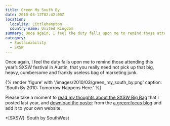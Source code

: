 ```yaml
---
title: Green My South By
date: 2010-03-12T02:42:00Z
location:
  locality: Littlehampton
  country-name: United Kingdom
summary: Once again, I feel the duty falls upon me to remind those attending this year’s SXSW festival in Austin, that you really need not pick up that big, heavy, cumbersome and frankly useless bag of marketing junk.
category:
  - Sustainability
  - SXSW
---
```

Once again, I feel the duty falls upon me to remind those attending this year’s SXSW festival in Austin, that you really need not pick up that big, heavy, cumbersome and frankly useless bag of marketing junk.

{% render 'figure' with '/images/2010/03/green_my_south_by.png'
  caption: 'South By 2010: Tomorrow Happens Here.'
%}

Please take a moment to [read my thoughts about the SXSW Big Bag][1] that I posted last year, and [download the poster][2] from the [a.green:focus blog][3] and add it to your own website.

[1]: /2009/03/nothing_green_about_sxsw
[2]: http://agreenfocus.paulrobertlloyd.com/post/442407174/tomorrowhappenshere
[3]: http://agreenfocus.paulrobertlloyd.com/

*[SXSW]: South by SouthWest
